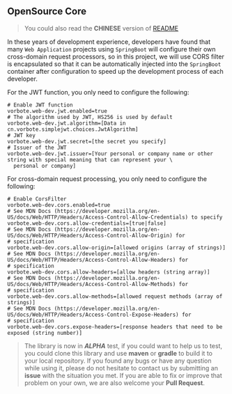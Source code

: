 ## OpenSource Core

> You could also read the **CHINESE** version of [README](README_zh-CN.md)

In these years of development experience, developers have found that many `Web Application` projects using `SpringBoot` 
will configure their own cross-domain request processors, so in this project, we will use CORS filter is encapsulated so
that it can be automatically injected into the `SpringBoot` container after configuration to speed up the development 
process of each developer.

For the JWT function, you only need to configure the following:
````properties
# Enable JWT function
vorbote.web-dev.jwt.enabled=true
# The algorithm used by JWT, HS256 is used by default
vorbote.web-dev.jwt.algorithm=[Data in cn.vorbote.simplejwt.choices.JwtAlgorithm]
# JWT key
vorbote.web-dev.jwt.secret=[the secret you specify]
# Issuer of the JWT
vorbote.web-dev.jwt.issuer=[Your personal or company name or other string with special meaning that can represent your \
  personal or company]
````

For cross-domain request processing, you only need to configure the following:
````properties
# Enable CorsFilter
vorbote.web-dev.cors.enabled=true
# See MDN Docs (https://developer.mozilla.org/en-US/docs/Web/HTTP/Headers/Access-Control-Allow-Credentials) to specify
vorbote.web-dev.cors.allow-credentials=[true|false]
# See MDN Docs (https://developer.mozilla.org/en-US/docs/Web/HTTP/Headers/Access-Control-Allow-Origin) for 
# specification
vorbote.web-dev.cors.allow-origin=[allowed origins (array of strings)]
# See MDN Docs (https://developer.mozilla.org/en-US/docs/Web/HTTP/Headers/Access-Control-Allow-Headers) for 
# specification
vorbote.web-dev.cors.allow-headers=[allow headers (string array)]
# See MDN Docs (https://developer.mozilla.org/en-US/docs/Web/HTTP/Headers/Access-Control-Allow-Methods) for 
# specification
vorbote.web-dev.cors.allow-methods=[allowed request methods (array of strings)]
# See MDN Docs (https://developer.mozilla.org/en-US/docs/Web/HTTP/Headers/Access-Control-Expose-Headers) for 
# specification
vorbote.web-dev.cors.expose-headers=[response headers that need to be exposed (string number)]
````

> The library is now in **_ALPHA_** test, if you could want to help us to test, you could clone this library and use 
> **maven** or **gradle** to build it to your local repository. If you found any bugs or have any question while using 
> it, please do not hesitate to contact us by submitting an **issue** with the situation you met. If you are able to
> fix or improve that problem on your own, we are also welcome your **Pull Request**.